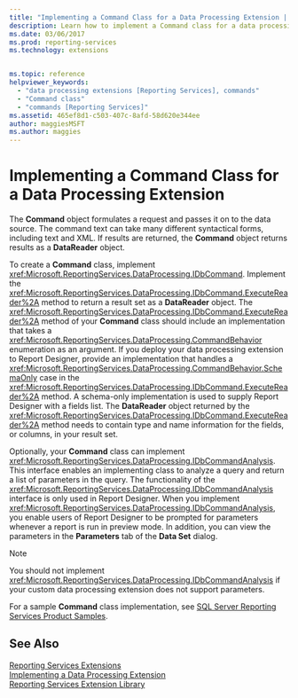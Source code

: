```yaml
---
title: "Implementing a Command Class for a Data Processing Extension | Microsoft Docs"
description: Learn how to implement a Command class for a data processing extension so that the extension can formulate requests and pass them on to the data source.
ms.date: 03/06/2017
ms.prod: reporting-services
ms.technology: extensions


ms.topic: reference
helpviewer_keywords: 
  - "data processing extensions [Reporting Services], commands"
  - "Command class"
  - "commands [Reporting Services]"
ms.assetid: 465ef8d1-c503-407c-8afd-58d620e344ee
author: maggiesMSFT
ms.author: maggies
---
```

# Implementing a Command Class for a Data Processing Extension
  The **Command** object formulates a request and passes it on to the data source. The command text can take many different syntactical forms, including text and XML. If results are returned, the **Command** object returns results as a **DataReader** object.  
  
 To create a **Command** class, implement <xref:Microsoft.ReportingServices.DataProcessing.IDbCommand>. Implement the <xref:Microsoft.ReportingServices.DataProcessing.IDbCommand.ExecuteReader%2A> method to return a result set as a **DataReader** object. The <xref:Microsoft.ReportingServices.DataProcessing.IDbCommand.ExecuteReader%2A> method of your **Command** class should include an implementation that takes a <xref:Microsoft.ReportingServices.DataProcessing.CommandBehavior> enumeration as an argument. If you deploy your data processing extension to Report Designer, provide an implementation that handles a <xref:Microsoft.ReportingServices.DataProcessing.CommandBehavior.SchemaOnly> case in the <xref:Microsoft.ReportingServices.DataProcessing.IDbCommand.ExecuteReader%2A> method. A schema-only implementation is used to supply Report Designer with a fields list. The **DataReader** object returned by the <xref:Microsoft.ReportingServices.DataProcessing.IDbCommand.ExecuteReader%2A> method needs to contain type and name information for the fields, or columns, in your result set.  
  
 Optionally, your **Command** class can implement <xref:Microsoft.ReportingServices.DataProcessing.IDbCommandAnalysis>. This interface enables an implementing class to analyze a query and return a list of parameters in the query. The functionality of the <xref:Microsoft.ReportingServices.DataProcessing.IDbCommandAnalysis> interface is only used in Report Designer. When you implement <xref:Microsoft.ReportingServices.DataProcessing.IDbCommandAnalysis>, you enable users of Report Designer to be prompted for parameters whenever a report is run in preview mode. In addition, you can view the parameters in the **Parameters** tab of the **Data Set** dialog.  
  
> [!NOTE]  
>  You should not implement <xref:Microsoft.ReportingServices.DataProcessing.IDbCommandAnalysis> if your custom data processing extension does not support parameters.  
  
 For a sample **Command** class implementation, see [SQL Server Reporting Services Product Samples](https://go.microsoft.com/fwlink/?LinkId=177889).  
  
## See Also  
 [Reporting Services Extensions](../../../reporting-services/extensions/reporting-services-extensions.md)   
 [Implementing a Data Processing Extension](../../../reporting-services/extensions/data-processing/implementing-a-data-processing-extension.md)   
 [Reporting Services Extension Library](../../../reporting-services/extensions/reporting-services-extension-library.md)  
  
  
